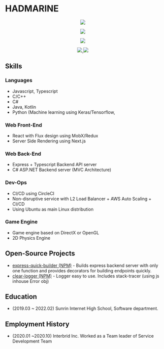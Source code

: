 # HADMARINE

<p align="center">
  <img src="https://github-readme-stats.vercel.app/api?username=hadmarine&show_icons=true&langs_count=10&theme=tokyonight&layout=compact">
</p>
<p align="center">
  <img src="https://github-readme-stats.vercel.app/api/top-langs/?username=hadmarine&langs_count=10&theme=tokyonight&layout=compact">
</p>

<p align="center">
  <img src="https://hits.seeyoufarm.com/api/count/incr/badge.svg?url=https%3A%2F%2Fgithub.com%2Fhadmarine%2Fhit-counter&count_bg=%23008BFF&title_bg=%232FABFF&icon=&icon_color=%23000000&title=HITS&edge_flat=true">
</p>
<p align="center">
<a href="https://www.facebook.com/hadmarine">
  <img src="https://img.shields.io/badge/facebook-1877f2?style=flat-square&logo=facebook&logoColor=white">
</a>
 <a href="https://velog.io/@hadmarine">
    <img src="http://img.shields.io/badge/-Tech%20blog-black?style=flat-square&logo=github">
  </a>

</p>


## Skills

### Languages
* Javascript, Typescript
* C/C++
* C#
* Java, Kotlin
* Python (Machine learning using Keras/Tensorflow,  

### Web Front-End
* React with Flux design using MobX/Redux
* Server Side Rendering using Next.js

### Web Back-End
* Express + Typescript Backend API server
* C# ASP.NET Backend server (MVC Architecture)

### Dev-Ops
* CI/CD using CircleCI
* Non-disruptive service with L2 Load Balancer + AWS Auto Scaling + CI/CD
* Using Ubuntu as main Linux distribution

### Game Engine
* Game engine based on DirectX or OpenGL
* 2D Physics Engine


## Open-Source Projects
* [express-quick-builder (NPM)](https://www.npmjs.com/package/express-quick-builder) - Builds express backend server with only one function and provides decorators for building endpoints quickly.
* [clear-logger (NPM)](https://www.npmjs.com/package/clear-logger) - Logger easy to use. Includes stack-tracer (using js inhouse Error obj)

## Education
* (2019.03 ~ 2022.02) Sunrin Internet High School, Software department.

## Employment History
* (2020.01 ~2020.10) Interbrid Inc. Worked as a Team leader of Service Development Team
